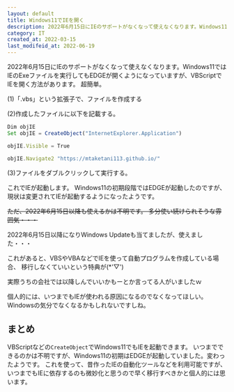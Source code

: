 ```yaml
---
layout: default
title: Windows11でIEを開く
description: 2022年6月15日にIEのサポートがなくなって使えなくなります。Windows11ではIEのExeファイルを実行してもEDGEが開くようになっていますが、VBScriptでIEを開く方法があります。ただ、2022年6月15日以降も使えるかは不明。
category: IT
created_at: 2022-03-15
last_modifeid_at: 2022-06-19
---
```


 2022年6月15日にIEのサポートがなくなって使えなくなります。Windows11ではIEのExeファイルを実行してもEDGEが開くようになっていますが、VBScriptでIEを開く方法があります。
 超簡単。

(1)「.vbs」という拡張子で、ファイルを作成する

(2)作成したファイルに以下を記載する。

```JavaScript
Dim objIE
Set objIE = CreateObject("InternetExplorer.Application")

objIE.Visible = True

objIE.Navigate2 "https://mtaketani113.github.io/"
```
 
(3)ファイルをダブルクリックして実行する。

これでIEが起動します。
Windows11の初期段階ではEDGEが起動したのですが、
現状は変更されてIEが起動するようになったようです。

~~ただ、2022年6月15日以降も使えるかは不明です。
多分使い続けられそうな雰囲気・・・~~

2022年6月15日以降になりWindows Updateも当てましたが、使えました・・・

これがあると、VBSやVBAなどでIEを使って自動プログラムを作成している場合、
移行しなくていいという特典が(*'▽')

実際うちの会社では以降しんでいいかもーとか言ってる人がいましたｗ

個人的には、いつまでもIEが使われる原因になるのでなくなってほしい。
Windowsの気分でなくなるかもしれないですしね。

## まとめ

VBScriptなどの`CreateObject`でWindows11でもIEを起動できます。
いつまでできるのかは不明ですが、Windows11の初期はEDGEが起動していました。変わったようです。
これを使って、昔作ったIEの自動化ツールなどを利用可能ですが、
いつまでもIEに依存するのも微妙化と思うので早く移行すべきかと個人的には思います。